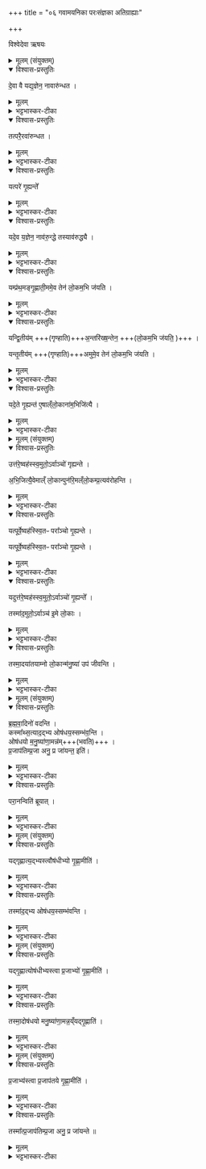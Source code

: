 +++
title = "०६ गवामयनिका परःसंज्ञका अतिग्राह्याः"

+++

विश्वेदेवा ऋषयः
<details><summary>मूलम् (संयुक्तम्)</summary>

दे॒वा वै यद्य॒ज्ञेन॒ नावारु॑न्धत॒ तत्परै॒रवा॑रुन्धत॒ तत्परा॑णाम्पर॒त्वम्यत्परे॑ गृ॒ह्यन्ते॒ यदे॒व य॒ज्ञेन॒ नाव॑रु॒न्द्धे तस्याव॑रुद्ध्यै॒ यम्प्र॑थ॒मङ्गृ॒ह्णाती॒ममे॒व तेन॑ लो॒कम॒भि ज॑यति॒ यन्द्वि॒तीय॑म॒न्तरि॑ख्ष॒न्तेन॒ यन्तृ॒तीय॑म॒मुमे॒व तेन॑ लो॒कम॒भि ज॑यति॒ यदे॒ते गृ॒ह्यन्त॑ ए॒षाल्ँलो॒काना॑म॒भिजि॑त्यै [16]  
</details>

<details open><summary>विश्वास-प्रस्तुतिः</summary>

दे॒वा वै यद्य॒ज्ञेन॒ नावारु॑न्धत ।  
</details>

<details><summary>मूलम्</summary>

दे॒वा वै यद्य॒ज्ञेन॒ नावारु॑न्धत ।  
</details>

<details><summary>भट्टभास्कर-टीका</summary>

1अथ परस्साम्नां ग्रहणं विधास्यन् तत्स्तुतिं तावदाह – देवा वा इत्यादि ॥ यज्ञेन केवलेन परस्सामरहितेन यदभिमतं तन्नावारुन्धत नालभन्त ।
</details>

<details open><summary>विश्वास-प्रस्तुतिः</summary>

तत्परै॒रवा॑रुन्धत ।   
</details>

<details><summary>मूलम्</summary>

तत्परै॒रवा॑रुन्धत ।   
</details>

<details><summary>भट्टभास्कर-टीका</summary>

तत्परैः परस्सामभिः अवारुन्धत । तत्पराणां परत्वम् । पारयन्ति पूरयन्त्यभीष्टमिति पराः, 'ऋदोरप्' इति अप् ।
</details>

<details open><summary>विश्वास-प्रस्तुतिः</summary>

यत्परे॑ गृ॒ह्यन्ते᳚   
</details>

<details><summary>मूलम्</summary>

यत्परे॑ गृ॒ह्यन्ते᳚   
</details>

<details><summary>भट्टभास्कर-टीका</summary>

यत्परे । असर्वनामत्वाद्व्यत्ययेन शीभावः ।
</details>

<details open><summary>विश्वास-प्रस्तुतिः</summary>

यदे॒व य॒ज्ञेन॒ नाव॑रु॒न्द्धे तस्याव॑रुद्ध्यै ।   
</details>

<details><summary>मूलम्</summary>

यदे॒व य॒ज्ञेन॒ नाव॑रु॒न्द्धे तस्याव॑रुद्ध्यै ।   
</details>

<details><summary>भट्टभास्कर-टीका</summary>

यदेव तेन यज्ञेन नावारुन्धत तस्यावरुद्ध्यै भवति एतेषां ग्रहणम् ।
</details>

<details open><summary>विश्वास-प्रस्तुतिः</summary>

यम्प्र॑थ॒मङ्गृ॒ह्णाती॒ममे॒व तेन॑ लो॒कम॒भि ज॑यति ।     
</details>

<details><summary>मूलम्</summary>

यम्प्र॑थ॒मङ्गृ॒ह्णाती॒ममे॒व तेन॑ लो॒कम॒भि ज॑यति ।     
</details>

<details><summary>भट्टभास्कर-टीका</summary>

यं प्रथममित्यादि । इमं मबुष्यलोकमभिजयति । यं द्वितीयमिति । गृह्णातीत्येव । अन्तरिक्षं तेनाभिजयतीत्येव ।
</details>

<details open><summary>विश्वास-प्रस्तुतिः</summary>

यन्द्वि॒तीय॑म् +++(गृण्हाति)+++अ॒न्तरि॑ख्ष॒न्तेन॒ +++(लो॒कम॒भि ज॑यति॒ )+++ ।  

यन्तृ॒तीय॑म् +++(गृण्हाति)+++अमुमे॒व तेन॑ लो॒कम॒भि ज॑यति ।  
</details>

<details><summary>मूलम्</summary>

यन्द्वि॒तीय॑म् +++(गृण्हाति)+++अ॒न्तरि॑ख्ष॒न्तेन॒ +++(लो॒कम॒भि ज॑यति॒ )+++ ।  

यन्तृ॒तीय॑म् +++(गृण्हाति)+++अमुमे॒व तेन॑ लो॒कम॒भि ज॑यति ।  
</details>

<details><summary>भट्टभास्कर-टीका</summary>

यं तृतीयमिति । गृह्णातीत्येव ।
</details>

<details open><summary>विश्वास-प्रस्तुतिः</summary>

यदे॒ते गृ॒ह्यन्त॑ ए॒षाल्ँलो॒काना॑म॒भिजि॑त्यै   ।  
</details>

<details><summary>मूलम्</summary>

यदे॒ते गृ॒ह्यन्त॑ ए॒षाल्ँलो॒काना॑म॒भिजि॑त्यै   ।  
</details>

<details><summary>भट्टभास्कर-टीका</summary>

यदेते इति । एते सर्वेऽपि यद्गृह्यन्ते एतेषां सर्वेषां लोकानामभिजयाय भवति । 'तादौ च' इति गतेः प्रकृतिस्वरत्वम्, 'ऊडिदम्' इति षष्ठ्या उदात्तत्वम् ॥
</details>

<details><summary>मूलम् (संयुक्तम्)</summary>

उत्त॑रे॒ष्वह॑स्स्व॒मुतो॒ऽर्वाञ्चो॑ गृह्यन्तेऽभि॒जित्यै॒वेमाल्ँ लो॒कान्पुन॑रि॒मल्ँलो॒कम्प्र॒त्यव॑रोहन्ति॒ यत्पूर्वे॒ष्वह॑स्स्वि॒तᳶ परा᳚ञ्चो गृ॒ह्यन्ते॒ तस्मा॑दि॒तᳶ परा᳚ञ्च इ॒मे लो॒का यदुत्त॑रे॒ष्वह॑स्स्व॒मुतो॒ऽर्वाञ्चो॑ गृ॒ह्यन्ते॒ तस्मा॑द॒मुतो॒ऽर्वाञ्च॑ इ॒मे लो॒कास्तस्मा॒दया॑तयाम्नो लो॒कान्म॑नु॒ष्या॑ उप॑ जीवन्ति  
</details>

<details open><summary>विश्वास-प्रस्तुतिः</summary>

उत्त॑रे॒ष्वह॑स्स्व॒मुतो॒ऽर्वाञ्चो॑ गृह्यन्ते ।  

अ॒भि॒जित्यै॒॒वेमाल्ँ लो॒कान्पुन॑रि॒मल्ँलो॒कम्प्र॒त्यव॑रोहन्ति ।  
</details>

<details><summary>मूलम्</summary>

उत्त॑रे॒ष्वह॑स्स्व॒मुतो॒ऽर्वाञ्चो॑ गृह्यन्ते ।  

अ॒भि॒जित्यै॒॒वेमाल्ँ लो॒कान्पुन॑रि॒मल्ँलो॒कम्प्र॒त्यव॑रोहन्ति ।  
</details>

<details><summary>भट्टभास्कर-टीका</summary>

2उत्तरेष्वित्यादि ॥ वैषुवतादह्न उत्तरेषु त्रिष्वहस्सु अन्वहं अमुतः तृतीयदिनप्रभृति अर्वाञ्चः आवृत्ताः प्रतिलोमगतयो गृह्यन्ते । यथा - प्रथमेऽह्नि तृतीयः द्वितीये द्वितीयः तृतीये प्रथम इति । एवमिति । इमान् लोकान् अभिजित्य, इममेव लोकं पुनः प्र्यवरोहन्ति ।
</details>

<details open><summary>विश्वास-प्रस्तुतिः</summary>

यत्पूर्वे॒ष्वह॑स्स्वि॒तᳶ परा᳚ञ्चो गृ॒ह्यन्ते ।  

यत्पूर्वे॒ष्वह॑स्स्वि॒तᳶ परा᳚ञ्चो गृ॒ह्यन्ते ।  
</details>

<details><summary>मूलम्</summary>

यत्पूर्वे॒ष्वह॑स्स्वि॒तᳶ परा᳚ञ्चो गृ॒ह्यन्ते ।  

यत्पूर्वे॒ष्वह॑स्स्वि॒तᳶ परा᳚ञ्चो गृ॒ह्यन्ते ।  
</details>

<details><summary>भट्टभास्कर-टीका</summary>

यत्पूर्वेष्विति । वैषुवतात्पूर्वेषु त्रिष्वहस्सु इतः प्रथमदिनप्रभृति पराञ्चः अनुलोभगतयः प्रथमादितृतीयान्ता गृह्यन्ते । तस्मादितो मनुष्यलोकादारभ्य पराञ्च इमे लोकाः, भूरिति प्रथमलोकः, अन्तरिक्षं द्वितीयलोकः, द्यौस्तृतीय इति ।
</details>

<details open><summary>विश्वास-प्रस्तुतिः</summary>

यदुत्त॑रे॒ष्वह॑स्स्व॒मुतो॒ऽर्वाञ्चो॑ गृ॒ह्यन्ते᳚ ।  

तस्मा॑द॒मुतो॒ऽर्वाञ्च॑ इ॒मे लो॒काः ।  
</details>

<details><summary>मूलम्</summary>

यदुत्त॑रे॒ष्वह॑स्स्व॒मुतो॒ऽर्वाञ्चो॑ गृ॒ह्यन्ते᳚ ।  

तस्मा॑द॒मुतो॒ऽर्वाञ्च॑ इ॒मे लो॒काः ।  
</details>

<details><summary>भट्टभास्कर-टीका</summary>

यदुत्तरेष्वित्यादि । ततो द्युलोकादर्वाञ्चो लोका भवन्ति तत्रस्थानां हि द्यौः प्रथमो लोकः अन्तरिक्षं द्वितीयः, भूस्तृतीय इति ।
</details>

<details open><summary>विश्वास-प्रस्तुतिः</summary>

तस्मा॒दया॑तयाम्नो लो॒कान्म॑नु॒ष्या॑ उप॑ जीवन्ति ।  
</details>

<details><summary>मूलम्</summary>

तस्मा॒दया॑तयाम्नो लो॒कान्म॑नु॒ष्या॑ उप॑ जीवन्ति ।  
</details>

<details><summary>भट्टभास्कर-टीका</summary>

तस्मादिति । अयातयाम्नोऽगतरसान् अपुनर्मुक्तसारान् लोकान् मनुष्यादय उपजीवन्ति । 'वैषुवतेषु हि पराञ्चश्च अर्वाञ्चश्च गृह्यन्ते' इत्याचार्योक्तम् ॥
</details>

<details><summary>मूलम् (संयुक्तम्)</summary>

ब्रह्मवा॒दिनो॑ वदन्ति॒ कस्मा᳚थ्स॒त्याद॒द्भ्य ओष॑धय॒स्सम्भ॑व॒न्त्योष॑धयः [17]  म॒नु॒ष्या॑णा॒मन्न॑म्प्र॒जाप॑तिम्प्र॒जा अनु॒ प्र जा॑यन्त॒ इति॒ परा॒नन्विति॑ ब्रूयाद्
</details>

<details open><summary>विश्वास-प्रस्तुतिः</summary>

ब्र॒ह्म॒वा॒दिनो॑ वदन्ति ।  
कस्मा᳚थ्स॒त्याद॒द्भ्य ओष॑धय॒स्सम्भ॑व॒न्ति ।   
ओष॑धयो म॒नु॒ष्या॑णा॒मन्न॑म्+++(भवति)+++ ।  
प्र॒जाप॑तिम्प्र॒जा अनु॒ प्र जा॑यन्त॒ इति॑।  
</details>

<details><summary>मूलम्</summary>

ब्र॒ह्म॒वा॒दिनो॑ वदन्ति ।  
कस्मा᳚थ्स॒त्याद॒द्भ्य ओष॑धय॒स्सम्भ॑व॒न्ति ।   
ओष॑धयो म॒नु॒ष्या॑णा॒मन्न॑म्+++(भवति)+++ ।  
प्र॒जाप॑तिम्प्र॒जा अनु॒ प्र जा॑यन्त॒ इति॑।  
</details>

<details><summary>भट्टभास्कर-टीका</summary>

3ब्रह्मवादिन इत्यादि ॥ कस्मात्सत्यात् कारणात् अद्भ्य ओषधयस्सम्भवन्ति उत्पद्यन्ते? कस्माच्च कारणात्ता ओषधयः मनुष्याणामन्नं भवति? कस्माच्च पुनः कारणात् अन्नस्य दात्र्यः प्रजाः प्रजापतिमनुप्रजायन्ते । लक्षणेऽनोः कर्मप्रवचनीयत्वम् । प्रजापतिहेतुका उत्पद्यन्ते । इति ब्रह्मवादिनः प्रश्नं वदन्ति ।
</details>

<details open><summary>विश्वास-प्रस्तुतिः</summary>

परा॒नन्विति॑ ब्रूयात् ।
</details>

<details><summary>मूलम्</summary>

परा॒नन्विति॑ ब्रूयात् ।
</details>

<details><summary>भट्टभास्कर-टीका</summary>

परानिति । परान् परस्साम्नो ग्रहान् अनु एतत्त्रितयं ब्रूयात् उत्तरम् । पूर्ववत्कर्मप्रवचनीयत्वम् ॥
</details>

<details><summary>मूलम् (संयुक्तम्)</summary>

यद्गृ॒ह्णात्य॒द्भ्यस्त्वौष॑धीभ्यो गृह्णा॒मीति॒ तस्मा॑द॒द्भ्य ओष॑धय॒स्सम्भ॑वन्ति
</details>

<details open><summary>विश्वास-प्रस्तुतिः</summary>

यद्गृह्णात्य॒द्भ्यस्त्वौष॑धीभ्यो गृ॒ह्णा॒मीति॑ ।
</details>

<details><summary>मूलम्</summary>

यद्गृह्णात्य॒द्भ्यस्त्वौष॑धीभ्यो गृ॒ह्णा॒मीति॑ ।
</details>

<details><summary>भट्टभास्कर-टीका</summary>

4एवं सामान्येनोक्त्वा एकैकत्वेनाचष्टे - यदित्यादि ॥ अद्भ्यस्त्वौषधीभ्यो गृह्णामीति प्रथमो गृह्यते । अद्भ्यस्त्वा गृह्णामीति किमर्थम्? (प्रजाभ्यः प्रजार्थं) ओषधीभ्यः ओषध्यर्थम् । अद्भ्य ओषधयस्संभवन्तीति । यद्वा - अद्भ्यस्तवौषधीभ्यश्च त्वामिति किमर्थम्? उत्पाद्योत्पादकभावोस्त्वासामिति ।
</details>

<details open><summary>विश्वास-प्रस्तुतिः</summary>

तस्मा॑द॒द्भ्य ओष॑धय॒स्सम्भ॑वन्ति ।  
</details>

<details><summary>मूलम्</summary>

तस्मा॑द॒द्भ्य ओष॑धय॒स्सम्भ॑वन्ति ।  
</details>

<details><summary>भट्टभास्कर-टीका</summary>

तस्मादिति । गतम् ॥
</details>

<details><summary>मूलम् (संयुक्तम्)</summary>

यद्गृ॒ह्णात्योष॑धीभ्यस्त्वा प्र॒जाभ्यो॑ गृह्णा॒मीति॒ तस्मा॒दोष॑धयो मनु॒ष्या॑णा॒मन्न॒य्ँयद्गृ॒ह्णाति॑
</details>

<details open><summary>विश्वास-प्रस्तुतिः</summary>

यद्गृ॒ह्णात्योष॑धीभ्यस्त्वा प्र॒जाभ्यो॑ गृ॒ह्णा॒मीति॑ ।   
</details>

<details><summary>मूलम्</summary>

यद्गृ॒ह्णात्योष॑धीभ्यस्त्वा प्र॒जाभ्यो॑ गृ॒ह्णा॒मीति॑ ।   
</details>

<details><summary>भट्टभास्कर-टीका</summary>

5ओषधीभ्यस्त्वा प्रजाभ्यो गृह्णामीति द्वितीयो गृह्यते । ओषधीभ्यस्त्वा गृह्णामीति किमर्थम्? प्रजाभ्यः प्रजार्थं प्रजानामन्नं ओषधयो भवन्त्विति ।
</details>

<details open><summary>विश्वास-प्रस्तुतिः</summary>

तस्मा॒दोष॑धयो मनु॒ष्या॑णा॒मन्न॒य्ँयद्गृ॒ह्णाति॑ ।  
</details>

<details><summary>मूलम्</summary>

तस्मा॒दोष॑धयो मनु॒ष्या॑णा॒मन्न॒य्ँयद्गृ॒ह्णाति॑ ।  
</details>

<details><summary>भट्टभास्कर-टीका</summary>

तस्मादिति । गतम् । उभयीभ्यो वा ग्रहणं, पूर्ववदुत्पाद्योत्पादकभावो भवत्वासामिति ॥
</details>

<details><summary>मूलम् (संयुक्तम्)</summary>

प्र॒जाभ्य॑स्त्वा प्र॒जाप॑तये गृह्णा॒मीति॒ तस्मा᳚त्प्र॒जाप॑तिम्प्र॒जा अनु॒ प्र जा॑यन्ते ॥ [18]   
</details>

<details open><summary>विश्वास-प्रस्तुतिः</summary>

प्र॒जाभ्य॑स्त्वा प्र॒जाप॑तये गृ॒ह्णा॒मीति॑ ।
</details>

<details><summary>मूलम्</summary>

प्र॒जाभ्य॑स्त्वा प्र॒जाप॑तये गृ॒ह्णा॒मीति॑ ।
</details>

<details><summary>भट्टभास्कर-टीका</summary>

6प्रजाभ्यस्त्वा प्रजापतये गृह्णामीति तृतीयो गृह्यते । प्रजाभ्यस्त्वा गृह्णामीति किमर्थम्? प्रजापतये प्रजापत्यर्थं प्रजानां हेतुभावमापद्यतामिति, प्रजापतिमनुप्रजायन्तामित्यर्थः ।
</details>

<details open><summary>विश्वास-प्रस्तुतिः</summary>

तस्मा᳚त्प्र॒जाप॑तिम्प्र॒जा अनु॒ प्र जा॑यन्ते ॥  
</details>

<details><summary>मूलम्</summary>

तस्मा᳚त्प्र॒जाप॑तिम्प्र॒जा अनु॒ प्र जा॑यन्ते ॥  
</details>

<details><summary>भट्टभास्कर-टीका</summary>

तस्मादिति । गतम् । सहग्रहणं वा वाच्यं उभयोर्हेतुहेतुमद्भावो भवत्विति ॥


इति तृतीये तृतीये षष्ठोनुवाकः ॥  
</details>
